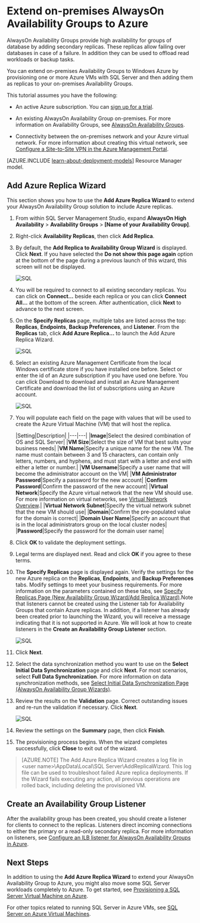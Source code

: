 <properties 
	pageTitle="Extend on-premises AlwaysOn Availability Groups to Azure | Windows Azure"
	description="This tutorial uses resources created with the classic deployment model, and describes how to use the Add Replica wizard in SQL Server Management Studio (SSMS) to add an AlwaysOn Availability Group replica in Azure."
	services="virtual-machines"
	documentationCenter="na"
	authors="rothja"
	manager="jeffreyg"
	editor="monicar"
	tags="azure-service-management"/>

<tags
	ms.service="virtual-machines"
	ms.date="11/13/2015"
	wacn.date=""/>

# Extend on-premises AlwaysOn Availability Groups to Azure

AlwaysOn Availability Groups provide high availability for groups of database by adding secondary replicas. These replicas allow failing over databases in case of a failure. In addition they can be used to offload read workloads or backup tasks.

You can extend on-premises Availability Groups to Windows Azure by provisioning one or more Azure VMs with SQL Server and then adding them as replicas to your on-premises Availability Groups.

This tutorial assumes you have the following:

- An active Azure subscription. You can [sign up for a trial](/pricing/1rmb-trial).

- An existing AlwaysOn Availability Group on-premises. For more information on Availability Groups, see [AlwaysOn Availability Groups](https://msdn.microsoft.com/zh-cn/library/hh510230.aspx).

- Connectivity between the on-premises network and your Azure virtual network. For more information about creating this virtual network, see [Configure a Site-to-Site VPN in the Azure Management Portal](/documentation/articles/vpn-gateway-site-to-site-create).

[AZURE.INCLUDE [learn-about-deployment-models](../includes/learn-about-deployment-models-classic-include.md)] Resource Manager model.

## Add Azure Replica Wizard

This section shows you how to use the **Add Azure Replica Wizard** to extend your AlwaysOn Availability Group solution to include Azure replicas.

1. From within SQL Server Management Studio, expand **AlwaysOn High Availability** > **Availability Groups** > **[Name of your Availability Group]**.

1. Right-click **Availability Replicas**, then click **Add Replica**.

1. By default, the **Add Replica to Availability Group Wizard** is displayed. Click **Next**.  If you have selected the **Do not show this page again** option at the bottom of the page during a previous launch of this wizard, this screen will not be displayed.

	![SQL](./media/virtual-machines-sql-server-extend-on-premises-alwayson-availability-groups/IC742861.png)

1. You will be required to connect to all existing secondary replicas. You can click on **Connect…** beside each replica or you can click **Connect All…** at the bottom of the screen. After authentication, click **Next** to advance to the next screen.

1. On the **Specify Replicas** page, multiple tabs are listed across the top: **Replicas**, **Endpoints**, **Backup Preferences**, and **Listener**. From the **Replicas** tab, click **Add Azure Replica…** to launch the Add Azure Replica Wizard.

	![SQL](./media/virtual-machines-sql-server-extend-on-premises-alwayson-availability-groups/IC742863.png)

1. Select an existing Azure Management Certificate from the local Windows certificate store if you have installed one before. Select or enter the id of an Azure subscription if you have used one before. You can click Download to download and install an Azure Management Certificate and download the list of subscriptions using an Azure account.

	![SQL](./media/virtual-machines-sql-server-extend-on-premises-alwayson-availability-groups/IC742864.png)

1. You will populate each field on the page with values that will be used to create the Azure Virtual Machine (VM) that will host the replica.

	|Setting|Description|
|---|---|
|**Image**|Select the desired combination of OS and SQL Server|
|**VM Size**|Select the size of VM that best suits your business needs|
|**VM Name**|Specify a unique name for the new VM. The name must contain between 3 and 15 characters, can contain only letters, numbers, and hyphens, and must start with a letter and end with either a letter or number.|
|**VM Username**|Specify a user name that will become the administrator account on the VM|
|**VM Administrator Password**|Specify a password for the new account|
|**Confirm Password**|Confirm the password of the new account|
|**Virtual Network**|Specify the Azure virtual network that the new VM should use. For more information on virtual networks, see [Virtual Network Overview](/documentation/articles/virtual-networks-overview).|
|**Virtual Network Subnet**|Specify the virtual network subnet that the new VM should use|
|**Domain**|Confirm the pre-populated value for the domain is correct|
|**Domain User Name**|Specify an account that is in the local administrators group on the local cluster nodes|
|**Password**|Specify the password for the domain user name|

1. Click **OK** to validate the deployment settings.

1. Legal terms are displayed next. Read and click **OK** if you agree to these terms.

1. The **Specify Replicas** page is displayed again. Verify the settings for the new Azure replica on the **Replicas**, **Endpoints**, and **Backup Preferences** tabs. Modify settings to meet your business requirements.  For more information on the parameters contained on these tabs, see [Specify Replicas Page (New Availability Group Wizard/Add Replica Wizard)](https://msdn.microsoft.com/zh-cn/library/hh213088.aspx).Note that listeners cannot be created using the Listener tab for Availability Groups that contain Azure replicas. In addition, if a listener has already been created prior to launching the Wizard, you will receive a message indicating that it is not supported in Azure. We will look at how to create listeners in the **Create an Availability Group Listener** section.

	![SQL](./media/virtual-machines-sql-server-extend-on-premises-alwayson-availability-groups/IC742865.png)

1. Click **Next**.

1. Select the data synchronization method you want to use on the **Select Initial Data Synchronization** page and click **Next**. For most scenarios, select **Full Data Synchronization**. For more information on data synchronization methods, see [Select Initial Data Synchronization Page (AlwaysOn Availability Group Wizards)](https://msdn.microsoft.com/zh-cn/library/hh231021.aspx).

1. Review the results on the **Validation** page. Correct outstanding issues and re-run the validation if necessary. Click **Next**.

	![SQL](./media/virtual-machines-sql-server-extend-on-premises-alwayson-availability-groups/IC742866.png)

1. Review the settings on the **Summary** page, then click **Finish**.

1. The provisioning process begins. When the wizard completes successfully, click **Close** to exit out of the wizard.

>[AZURE.NOTE] The Add Azure Replica Wizard creates a log file in <Users>\<user name>\AppData\Local\SQL Server\AddReplicaWizard. This log file can be used to troubleshoot failed Azure replica deployments. If the Wizard fails executing any action, all previous operations are rolled back, including deleting the provisioned VM.

## Create an Availability Group Listener

After the availability group has been created, you should create a listener for clients to connect to the replicas. Listeners direct incoming connections to either the primary or a read-only secondary replica. For more information on listeners, see [Configure an ILB listener for AlwaysOn Availability Groups in Azure](/documentation/articles/virtual-machines-sql-server-configure-ilb-alwayson-availability-group-listener).

## Next Steps

In addition to using the **Add Azure Replica Wizard** to extend your AlwaysOn Availability Group to Azure, you might also move some SQL Server workloads completely to Azure. To get started, see [Provisioning a SQL Server Virtual Machine on Azure](/documentation/articles/virtual-machines-provision-sql-server).

For other topics related to running SQL Server in Azure VMs, see [SQL Server on Azure Virtual Machines](/documentation/articles/virtual-machines-sql-server-infrastructure-services).
